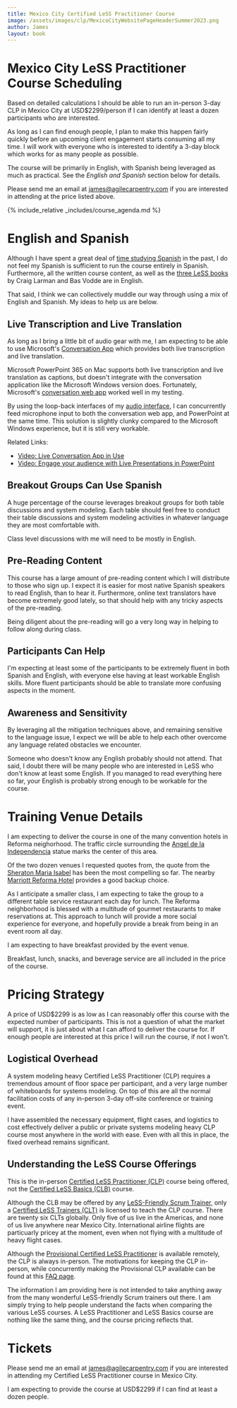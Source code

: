 ```yaml
---
title: Mexico City Certified LeSS Practitioner Course
image: /assets/images/clp/MexicoCityWebsitePageHeaderSummer2023.png
author: James
layout: book
---
```


# Mexico City LeSS Practitioner Course Scheduling

Based on detailed calculations I should be able to run an in-person 3-day CLP in Mexico City at USD$2299/person if I can identify at least a dozen participants who are interested. 

As long as I can find enough people, I plan to make this happen fairly quickly before an upcoming client engagement starts consuming all my time. I will work with everyone who is interested to identify a 3-day block which works for as many people as possible.

The course will be primarily in English, with Spanish being leveraged as much as practical. See the _English and Spanish_ section below for details.

Please send me an email at [james@agilecarpentry.com](mailto:james@agilecarpentry.com) if you are interested in attending at the price listed above.

{% include_relative _includes/course_agenda.md %}

# English and Spanish

Although I have spent a great deal of [time studying Spanish](https://www.linkedin.com/pulse/learning-spanish-baselang-james-carpenter/) in the past, I do not feel my Spanish is sufficient to run the course entirely in Spanish. Furthermore, all the written course content, as well as the [three LeSS books](https://less.works/resources/learning-resources/books)  by Craig Larman and Bas Vodde are in English. 

That said, I think we can collectively muddle our way through using a mix of English and Spanish. My ideas to help us are below.

## Live Transcription and Live Translation

As long as I bring a little bit of audio gear with me, I am expecting to be able to use Microsoft's [Conversation App](https://translator.microsoft.com/) which provides both live transcription and live translation.

Microsoft PowerPoint 365 on Mac supports both live transcription and live translation as captions, but doesn't integrate with the conversation application like the Microsoft Windows version does. Fortunately, Microsoft's [conversation web app](https://translator.microsoft.com/) worked well in my testing.

By using the loop-back interfaces of my [audio interface](https://www.presonus.com/en-US/interfaces/usb-audio-interfaces/revelator-series/2777700302.html), I can concurrently feed microphone input to both the conversation web app, and PowerPoint at the same time. This solution is slightly clunky compared to the Microsoft Windows experience, but it is still very workable.

Related Links:
* [Video: Live Conversation App in Use](https://www.youtube.com/watch?v=MgsSoZZVe2U&t=1s)
* [Video: Engage your audience with Live Presentations in PowerPoint](https://www.youtube.com/watch?v=Lzfqwn05Lzg)

## Breakout Groups Can Use Spanish
A huge percentage of the course leverages breakout groups for both table discussions and system modeling. Each table should feel free to conduct their table discussions and system modeling activities in whatever language they are most comfortable with.

Class level discussions with me will need to be mostly in English.

## Pre-Reading Content

This course has a large amount of pre-reading content which I will distribute to those who sign up. I expect it is easier for most native Spanish speakers to read English, than to hear it. Furthermore, online text translators have become extremely good lately, so that should help with any tricky aspects of the pre-reading.

Being diligent about the pre-reading will go a very long way in helping to follow along during class.

## Participants Can Help
I'm expecting at least some of the participants to be extremely fluent in both Spanish and English, with everyone else having at least workable English skills. More fluent participants should be able to translate more confusing aspects in the moment.

## Awareness and Sensitivity

By leveraging all the mitigation techniques above, and remaining sensitive to the language issue, I expect we will be able to help each other overcome any language related obstacles we encounter.

Someone who doesn't know any English probably should not attend. That said, I doubt there will be many people who are interested in LeSS who don't know at least some English. If you managed to read everything here so far, your English is probably strong enough to be workable for the course.

# Training Venue Details

I am expecting to deliver the course in one of the many convention hotels in Reforma neighorhood. The traffic circle surrounding the [Angel de la Independencia](https://en.wikipedia.org/wiki/Angel_of_Independence) statue marks the center of this area. 

Of the two dozen venues I requested quotes from, the quote from the [Sheraton Maria Isabel](https://www.marriott.com/en-us/hotels/mexis-sheraton-mexico-city-maria-isabel-hotel/overview/) has been the most compelling so far. The nearby [Marriott Reforma Hotel](https://www.marriott.com/en-us/hotels/mexmc-mexico-city-marriott-reforma-hotel/overview/) provides a good backup choice.

As I anticipate a smaller class, I am expecting to take the group to a different table service restaurant each day for lunch. The Reforma neighborhood is blessed with a multitude of gourmet restaurants to make reservations at. This approach to lunch will provide a more social experience for everyone, and hopefully provide a break from being in an event room all day.

I am expecting to have breakfast provided by the event venue.

Breakfast, lunch, snacks, and beverage service are all included in the price of the course.

# Pricing Strategy
A price of USD$2299 is as low as I can reasonably offer this course with the expected number of participants. This is not a question of what the market will support, it is just about what I can afford to deliver the course for. If enough people are interested at this price I will run the course, if not I won't. 

## Logistical Overhead
A system modeling heavy Certified LeSS Practitioner (CLP) requires a tremendous amount of floor space per participant, and a very large number of whiteboards for systems modeling. On top of this are all the normal facilitation costs of any in-person 3-day off-site conference or training event.

I have assembled the necessary equipment, flight cases, and logistics to cost effectively deliver a public or private systems modeling heavy CLP course most anywhere in the world with ease. Even with all this in place, the fixed overhead remains significant.

## Understanding the LeSS Course Offerings

This is the in-person [Certified LeSS Practitioner (CLP)](https://less.works/courses/less-practitioner) course being offered, not the [Certified LeSS Basics (CLB)](https://less.works/courses/less-basics) course. 

Although the CLB may be offered by any [LeSS-Friendly Scrum Trainer](https://less.works/users/scrum-trainers), only a [Certified LeSS Trainers (CLT)](https://less.works/users/trainers) is licensed to teach the CLP course. There are twenty six CLTs globally. Only five of us live in the Americas, and none of us live anywhere near Mexico City. International airline flights are particuarly pricey at the moment, even when not flying with a multitude of heavy flight cases.

Although the [Provisional Certified LeSS Practitioner](https://less.works/courses/provisional-less-practitioner.html) is available remotely, the CLP is always in-person. The motivations for keeping the CLP in-person, while concurrently making the Provisional CLP available can be found at this [FAQ page](https://less.works/courses/courses-faq).

The information I am providing here is not intended to take anything away from the many wonderful LeSS-friendly Scrum trainers out there. I am simply trying to help people understand the facts when comparing the various LeSS courses. A LeSS Practitioner and LeSS Basics course are nothing like the same thing, and the course pricing reflects that.

# Tickets

Please send me an email at <a href="mailto: james@agilecarpentry.com">james@agilecarpentry.com</a> if you are interested in attending my Certified LeSS Practitioner course in Mexico City.

I am expecting to provide the course at USD$2299 if I can find at least a dozen people.

